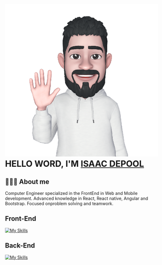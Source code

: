 # ![Hello-Avatar](./src/assets/avatar-hello.png) HELLO WORD, I'M [ISAAC DEPOOL](https://isaacdepool.github.io/isaacdepool/)

## 👨🏼‍💻 About me
Computer Engineer specialized in the FrontEnd in Web and Mobile development. Advanced knowledge in React, React native, Angular and Bootstrap. Focused onproblem solving and teamwork.

## Front-End
[![My Skills](https://skillicons.dev/icons?i=html,css,js,ts,react,angular)](https://skillicons.dev)

## Back-End 
[![My Skills](https://skillicons.dev/icons?i=mysql,nodejs)](https://skillicons.dev)
